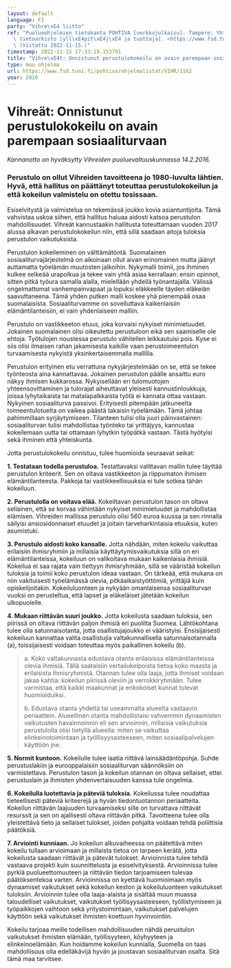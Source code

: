 ```yaml
---
layout: default
language: FI
party: "Vihre\xE4 liitto"
ref: "Puolueohjelmien tietokanta POHTIVA [verkkojulkaisu]. Tampere: Yhteiskuntatieteellinen\
  \ tietoarkisto [yll\xE4pit\xE4j\xE4 ja tuottaja]. <https://www.fsd.tuni.fi/pohtiva>.\
  \ (Viitattu 2022-11-15.)"
timestamp: 2022-11-15 17:33:19.153791
title: "Vihre\xE4t: Onnistunut perustulokokeilu on avain parempaan sosiaaliturvaan"
type: muu ohjelma
url: https://www.fsd.tuni.fi/pohtiva/ohjelmalistat/VIHR/1162
year: 2016
---
```



# Vihreät: Onnistunut perustulokokeilu on avain parempaan sosiaaliturvaan


*Kannanotto on hyväksytty Vihreiden puoluevaltuuskunnassa 14.2.2016.*


### Perustulo on ollut Vihreiden tavoitteena jo 1980-luvulta lähtien. Hyvä, että hallitus on päättänyt toteuttaa perustulokokeilun ja että kokeilun valmistelu on otettu tosissaan.


Esiselvitystä ja valmistelua on tekemässä joukko kovia asiantuntijoita. Tämä vahvistaa uskoa siihen, että hallitus haluaa aidosti katsoa perustulon mahdollisuudet. Vihreät kannustaakin hallitusta toteuttamaan vuoden 2017 alussa alkavan perustulokokeilun niin, että sillä saadaan aitoja tuloksia perustulon vaikutuksista.


Perustulon kokeileminen on välttämätöntä. Suomalainen sosiaaliturvajärjestelmä on aikoinaan ollut aivan erinomainen mutta jäänyt auttamatta työelämän muutosten jalkoihin. Nykymalli toimii, jos ihminen kulkee selkeää urapolkua ja tekee vain yhtä asiaa kerrallaan: ensin opinnot, sitten pitkä työura samalla alalla, mielellään yhdellä työnantajalla. Välissä ongelmattomat vanhempainvapaat ja lopuksi eläkkeelle täyden eläkeiän saavuttaneena. Tämä yhden putken malli koskee yhä pienempää osaa suomalaisista. Sosiaaliturvamme on sovelluttava kaikenlaisiin elämäntilanteisiin, ei vain yhdenlaiseen malliin.


Perustulo on vastikkeeton etuus, joka korvaisi nykyiset minimietuudet. Jokainen suomalainen olisi oikeutettu perustuloon eikä sen saamiselle ole ehtoja. Työtulojen noustessa perustulo vähitellen leikkautuisi pois. Kyse ei siis olisi ilmaisen rahan jakamisesta kaikille vaan perustoimeentulon turvaamisesta nykyistä yksinkertaisemmalla mallilla.


Perustulon erityinen etu verrattuna nykyjärjestelmään on se, että se tekee työnteosta aina kannattavaa. Jokainen perustulon päälle ansaittu euro näkyy ihmisen kukkarossa. Nykyisellään eri tulomuotojen yhteensovittaminen ja tulorajat aiheuttavat yleisesti kannustinloukkuja, joissa lyhytaikaista tai matalapalkkaista työtä ei kannata ottaa vastaan. Nykyinen sosiaaliturva passivoi. Erityisesti pitempään jatkuneelta toimeentulotuelta on vaikea päästä takaisin työelämään. Tämä johtaa pahimmillaan syrjäytymiseen. Tilanteen tulisi olla juuri päinvastainen: sosiaaliturvan tulisi mahdollistaa työnteko tai yrittäjyys, kannustaa kokeilemaan uutta tai ottamaan lyhytkin työpätkä vastaan. Tästä hyötyisi sekä ihminen että yhteiskunta.


Jotta perustulokokeilu onnistuu, tulee huomioida seuraavat seikat:


**1. Testataan todella perustuloa.** Testattavaksi valittavan mallin tulee täyttää perustulon kriteerit. Sen on oltava vastikkeeton ja riippumaton ihmisen elämäntilanteesta. Pakkoja tai vastikkeellisuuksia ei tule sotkea tähän kokeiluun.


**2. Perustulolla on voitava elää.** Kokeiltavan perustulon tason on oltava sellainen, että se korvaa vähintään nykyiset minimietuudet ja mahdollistaa elämisen. Vihreiden mallissa perustulo olisi 560 euroa kuussa ja sen rinnalla säilyisi ansiosidonnaiset etuudet ja joitain tarveharkintaisia etuuksia, kuten asumistuki.


**3. Perustulo aidosti koko kansalle.** Jotta nähdään, miten kokeilu vaikuttaa erilaisiin ihmisryhmiin ja millaisia käyttäytymisvaikutuksia sillä on eri elämäntilanteissa, kokeiluun on valikoitava mukaan kaikenlaisia ihmisiä. Kokeilua ei saa rajata vain tiettyyn ihmisryhmään, sillä se vääristää kokeilun tuloksia ja toimii koko perustulon ideaa vastaan. On tärkeää, että mukana on niin vakituisesti työelämässä olevia, pitkäaikaistyöttömiä, yrittäjiä kuin opiskelijoitakin. Kokeiluluonteen ja nykyään omanlaisensa sosiaaliturvan vuoksi on perusteltua, että lapset ja eläkeläiset jätetään kokeilun ulkopuolelle.


**4. Mukaan riittävän suuri joukko.** Jotta kokeilusta saadaan tuloksia, sen piirissä on oltava riittävän paljon ihmisiä eri puolilta Suomea. Lähtökohtana tulee olla satunnaisotanta, jotta osallistujajoukko ei vääristyisi. Ensisijaisesti kokeiluun kannattaa valita osallistujia valtakunnallisella satunnaisotannalla (a), toissijaisesti voidaan toteuttaa myös paikallinen kokeilu (b).



> a. Koko valtakunnasta edustava otanta erilaisissa elämäntilanteissa olevia ihmisiä. Tällä saataisiin vertailukelpoista tietoa koko maasta ja erilaisista ihmisryhmistä. Otannan tulee olla laaja, jotta ihmiset voidaan jakaa kahtia: kokeilun piirissä oleviin ja verrokkiryhmään. Tulee varmistaa, että kaikki maakunnat ja erikokoiset kunnat tulevat huomioiduiksi.
> 
> 
> b. Edustava otanta yhdeltä tai useammalta alueelta vastaavin periaattein. Alueellinen otanta mahdollistaisi vahvemmin dynaamisten vaikutusten havainnoinnin eli sen arvioinnin, millaisia vaikutuksia perustulolla olisi tietyllä alueella: miten se vaikuttaa elinkeinotoimintaan ja työllisyysasteeseen, miten sosiaalipalvelujen käyttöön jne.
> 
> 


**5. Normit kuntoon.** Kokeilulle tulee laatia riittävä lainsäädäntöpohja. Suhde perustuslakiin ja eurooppalaisiin sosiaaliturvan säännöksiin on varmistettava. Perustulon tason ja kokeilun otannan on oltava sellaiset, ettei perustuslain ja ihmisten yhdenvertaisuuden kanssa tule ongelmia.


**6. Kokeilulla luotettavia ja päteviä tuloksia.** Kokeilussa tulee noudattaa tieteellisesti päteviä kriteerejä ja hyvän tiedontuotannon periaatteita. Kokeilun riittävän laajuuden turvaamiseksi sille on turvattava riittävät resurssit ja sen on ajallisesti oltava riittävän pitkä. Tavoitteena tulee olla yleistettävä tieto ja sellaiset tulokset, joiden pohjalta voidaan tehdä poliittisia päätöksiä.


**7. Arviointi kunniaan.** Jo kokeilun alkuvaiheessa on päätettävä miten kokeilu tullaan arvioimaan ja millaista tietoa on tarpeen kerätä, jotta kokeilusta saadaan riittävät ja pätevät tulokset. Arvioinnista tulee tehdä vastaava projekti kuin suunnittelusta ja esiselvityksestä. Arvioinnissa tulee pyrkiä puolueettomuuteen ja riittävän tiedon tarjoamiseen tulevaa päätöksentekoa varten. Arvioinnissa on kyettävä huomioimaan myös dynaamiset vaikutukset sekä kokeilun keston ja kokeiluluonteen vaikutukset tuloksiin. Arvioinnin tulee olla laaja-alaista ja sisältää muun muassa taloudelliset vaikutukset, vaikutukset työllisyysasteeseen, työllistymiseen ja työpaikkojen vaihtoon sekä yritystoimintaan, vaikutukset palvelujen käyttöön sekä vaikutukset ihmisten koettuun hyvinvointiin.


Kokeilu tarjoaa meille todellisen mahdollisuuden nähdä perustulon vaikutukset ihmisten elämään, työllisyyteen, köyhyyteen ja elinkeinoelämään. Kun hoidamme kokeilun kunnialla, Suomella on taas mahdollisuus olla edelläkävijä hyvän ja joustavan sosiaaliturvan osalta. Sitä tämä maa tarvitsee.



